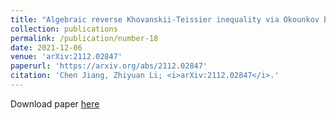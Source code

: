 ```yaml
---
title: "Algebraic reverse Khovanskii-Teissier inequality via Okounkov bodies"
collection: publications
permalink: /publication/number-18
date: 2021-12-06
venue: 'arXiv:2112.02847'
paperurl: 'https://arxiv.org/abs/2112.02847'
citation: 'Chen Jiang, Zhiyuan Li; <i>arXiv:2112.02847</i>.'
---
```


Download paper [here](https://arxiv.org/abs/2112.02847)
